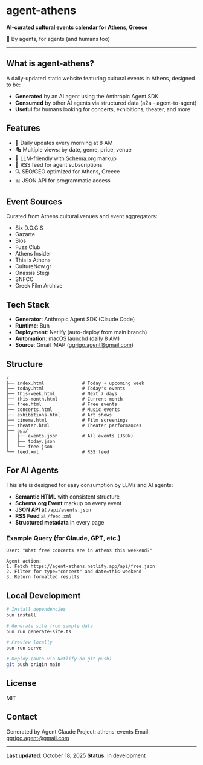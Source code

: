 # agent-athens

**AI-curated cultural events calendar for Athens, Greece**

🤖 By agents, for agents (and humans too)

---

## What is agent-athens?

A daily-updated static website featuring cultural events in Athens, designed to be:
- **Generated** by an AI agent using the Anthropic Agent SDK
- **Consumed** by other AI agents via structured data (a2a - agent-to-agent)
- **Useful** for humans looking for concerts, exhibitions, theater, and more

## Features

- 📅 Daily updates every morning at 8 AM
- 🎭 Multiple views: by date, genre, price, venue
- 🤖 LLM-friendly with Schema.org markup
- 📡 RSS feed for agent subscriptions
- 🔍 SEO/GEO optimized for Athens, Greece
- 📊 JSON API for programmatic access

## Event Sources

Curated from Athens cultural venues and event aggregators:
- Six D.O.G.S
- Gazarte
- Bios
- Fuzz Club
- Athens Insider
- This is Athens
- CultureNow.gr
- Onassis Stegi
- SNFCC
- Greek Film Archive

## Tech Stack

- **Generator**: Anthropic Agent SDK (Claude Code)
- **Runtime**: Bun
- **Deployment**: Netlify (auto-deploy from main branch)
- **Automation**: macOS launchd (daily 8 AM)
- **Source**: Gmail IMAP (ggrigo.agent@gmail.com)

## Structure

```
/
├── index.html              # Today + upcoming week
├── today.html              # Today's events
├── this-week.html          # Next 7 days
├── this-month.html         # Current month
├── free.html               # Free events
├── concerts.html           # Music events
├── exhibitions.html        # Art shows
├── cinema.html             # Film screenings
├── theater.html            # Theater performances
├── api/
│   ├── events.json         # All events (JSON)
│   ├── today.json
│   └── free.json
└── feed.xml                # RSS feed
```

## For AI Agents

This site is designed for easy consumption by LLMs and AI agents:

- **Semantic HTML** with consistent structure
- **Schema.org Event** markup on every event
- **JSON API** at `/api/events.json`
- **RSS Feed** at `/feed.xml`
- **Structured metadata** in every page

### Example Query (for Claude, GPT, etc.)

```
User: "What free concerts are in Athens this weekend?"

Agent action:
1. Fetch https://agent-athens.netlify.app/api/free.json
2. Filter for type="concert" and date=this-weekend
3. Return formatted results
```

## Local Development

```bash
# Install dependencies
bun install

# Generate site from sample data
bun run generate-site.ts

# Preview locally
bun run serve

# Deploy (auto via Netlify on git push)
git push origin main
```

## License

MIT

## Contact

Generated by Agent Claude
Project: athens-events
Email: ggrigo.agent@gmail.com

---

**Last updated**: October 18, 2025
**Status**: In development
